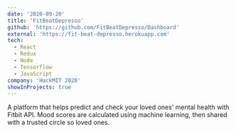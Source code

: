 ```yaml
---
date: '2020-09-20'
title: 'FitBeatDepresso'
github: 'https://github.com/FitBeatDepresso/Dashboard'
external: 'https://fit-beat-depresso.herokuapp.com'
tech:
  - React
  - Redux
  - Node
  - Tensorflow
  - JavaScript
company: 'HackMIT 2020'
showInProjects: true
---
```


A platform that helps predict and check your loved ones' mental health with Fitbit API. Mood scores are calculated using machine learning, then shared with a trusted circle so loved ones.
